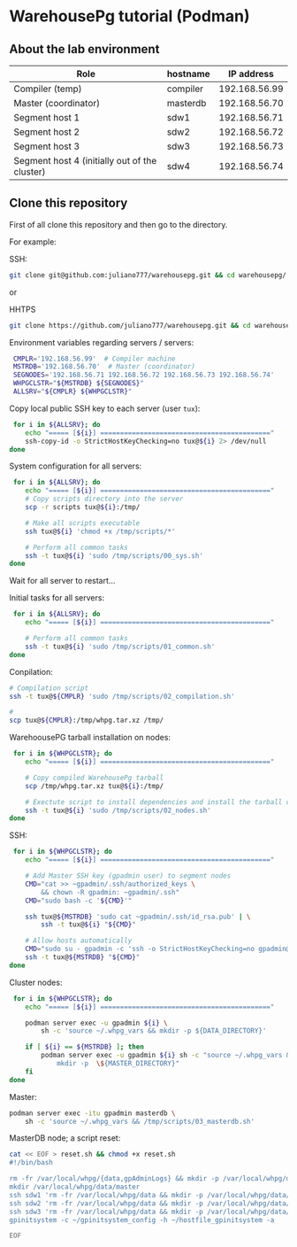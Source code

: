 # WarehousePg tutorial (Podman)

## About the lab environment

| **Role**                                      | **hostname** | **IP address** |
|-----------------------------------------------|--------------|----------------|
| Compiler (temp)                               | compiler     | 192.168.56.99  |
| Master (coordinator)                          | masterdb     | 192.168.56.70  |
| Segment host 1                                | sdw1         | 192.168.56.71  |
| Segment host 2                                | sdw2         | 192.168.56.72  |
| Segment host 3                                | sdw3         | 192.168.56.73  |
| Segment host 4 (initially out of the cluster) | sdw4         | 192.168.56.74  |




## Clone this repository

First of all clone this repository and then go to the directory.

For example:

SSH:
```bash
git clone git@github.com:juliano777/warehousepg.git && cd warehousepg/
``` 

or 

HHTPS
```bash
git clone https://github.com/juliano777/warehousepg.git && cd warehousepg/
```

Environment variables regarding servers / servers:
```bash
 CMPLR='192.168.56.99'  # Compiler machine
 MSTRDB='192.168.56.70'  # Master (coordinator)
 SEGNODES='192.168.56.71 192.168.56.72 192.168.56.73 192.168.56.74'
 WHPGCLSTR="${MSTRDB} ${SEGNODES}"
 ALLSRV="${CMPLR} ${WHPGCLSTR}"
```

Copy local public SSH key to each server (user `tux`):
```bash
 for i in ${ALLSRV}; do
    echo "===== [${i}] ==========================================="
    ssh-copy-id -o StrictHostKeyChecking=no tux@${i} 2> /dev/null
done
```

System configuration for all servers:
```bash
 for i in ${ALLSRV}; do
    echo "===== [${i}] ==========================================="
    # Copy scripts directory into the server
    scp -r scripts tux@${i}:/tmp/

    # Make all scripts executable
    ssh tux@${i} 'chmod +x /tmp/scripts/*'

    # Perform all common tasks
    ssh -t tux@${i} 'sudo /tmp/scripts/00_sys.sh'
done
```

Wait for all server to restart...

Initial tasks for all servers:
```bash
 for i in ${ALLSRV}; do
    echo "===== [${i}] ==========================================="

    # Perform all common tasks
    ssh -t tux@${i} 'sudo /tmp/scripts/01_common.sh'
done
```

Conpilation:
```bash
# Compilation script
ssh -t tux@${CMPLR} 'sudo /tmp/scripts/02_compilation.sh'

# 
scp tux@${CMPLR}:/tmp/whpg.tar.xz /tmp/
```

WarehoousePG tarball installation on nodes:
```bash
 for i in ${WHPGCLSTR}; do
    echo "===== [${i}] ==========================================="

    # Copy compiled WarehousePg tarball
    scp /tmp/whpg.tar.xz tux@${i}:/tmp/

    # Exectute script to install dependencies and install the tarball content
    ssh -t tux@${i} 'sudo /tmp/scripts/02_nodes.sh'
done
```

SSH:
```bash
 for i in ${WHPGCLSTR}; do
    echo "===== [${i}] ==========================================="

    # Add Master SSH key (gpadmin user) to segment nodes
    CMD="cat >> ~gpadmin/.ssh/authorized_keys \
        && chown -R gpadmin: ~gpadmin/.ssh"
    CMD="sudo bash -c '${CMD}'" 

    ssh tux@${MSTRDB} 'sudo cat ~gpadmin/.ssh/id_rsa.pub' | \
        ssh -t tux@${i} "${CMD}"

    # Allow hosts automatically
    CMD="sudo su - gpadmin -c 'ssh -o StrictHostKeyChecking=no gpadmin@${i}'"
    ssh -t tux@${MSTRDB} "${CMD}"
done
```

Cluster nodes:
```bash
 for i in ${WHPGCLSTR}; do
    echo "===== [${i}] ==========================================="

    podman server exec -u gpadmin ${i} \
        sh -c 'source ~/.whpg_vars && mkdir -p ${DATA_DIRECTORY}'

    if [ ${i} == ${MSTRDB} ]; then
        podman server exec -u gpadmin ${i} sh -c "source ~/.whpg_vars && \
            mkdir -p  \${MASTER_DIRECTORY}"
    fi
done
```

Master:
```bash
podman server exec -itu gpadmin masterdb \
    sh -c 'source ~/.whpg_vars && /tmp/scripts/03_masterdb.sh'
```



MasterDB node; a script reset:
```bash
cat << EOF > reset.sh && chmod +x reset.sh
#!/bin/bash

rm -fr /var/local/whpg/{data,gpAdminLogs} && mkdir -p /var/local/whpg/data/sdw{1,2,3}
mkdir /var/local/whpg/data/master
ssh sdw1 'rm -fr /var/local/whpg/data && mkdir -p /var/local/whpg/data/sdw{1,2,3}'
ssh sdw2 'rm -fr /var/local/whpg/data && mkdir -p /var/local/whpg/data/sdw{1,2,3}'
ssh sdw3 'rm -fr /var/local/whpg/data && mkdir -p /var/local/whpg/data/sdw{1,2,3}'
gpinitsystem -c ~/gpinitsystem_config -h ~/hostfile_gpinitsystem -a

EOF
```


        
<!--

```bash
# /etc/hosts
cat << EOF >> /etc/hosts

#
master
sdw1
sdw2
sdw3

EOF
```

gpinitsystem -c ~/gpinitsystem_config -h ~/hostfile_gpinitsystem -a


rm -fr /var/local/whpg/data && \
ssh sdw1 'rm -fr /var/local/whpg/data' && \
ssh sdw3 'rm -fr /var/local/whpg/data' && \
ssh sdw2 'rm -fr /var/local/whpg/data' && \
ssh sdw4 'rm -fr /var/local/whpg/data' && \
rm -fr gpA*


-->



